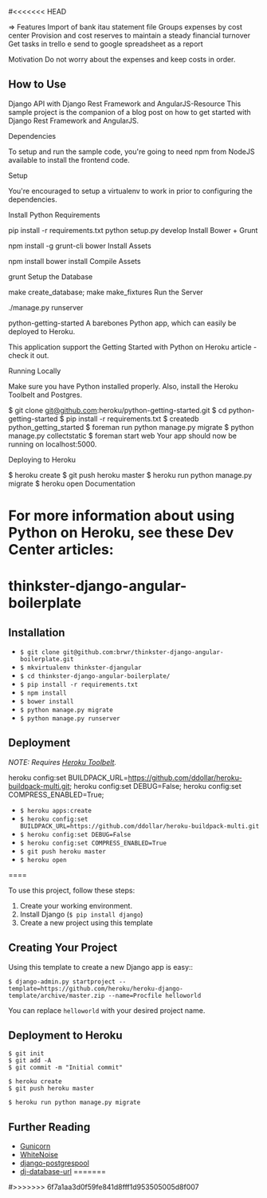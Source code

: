 #<<<<<<< HEAD

=> Features
Import of bank itau statement file
Groups expenses by cost center
Provision and cost reserves to maintain a steady financial turnover
Get tasks in trello e send to google spreadsheet as a report

Motivation
Do not worry about the expenses and keep costs in order.

## How to Use
Django API with Django Rest Framework and AngularJS-Resource
This sample project is the companion of a blog post on how to get started with Django Rest Framework and AngularJS.

Dependencies

To setup and run the sample code, you're going to need npm from NodeJS available to install the frontend code.

Setup

You're encouraged to setup a virtualenv to work in prior to configuring the dependencies.

Install Python Requirements

pip install -r requirements.txt
python setup.py develop
Install Bower + Grunt

npm install -g grunt-cli bower
Install Assets

npm install
bower install
Compile Assets

grunt
Setup the Database

make create_database; make make_fixtures
Run the Server

./manage.py runserver



python-getting-started
A barebones Python app, which can easily be deployed to Heroku.

This application support the Getting Started with Python on Heroku article - check it out.

Running Locally

Make sure you have Python installed properly. Also, install the Heroku Toolbelt and Postgres.

$ git clone git@github.com:heroku/python-getting-started.git
$ cd python-getting-started
$ pip install -r requirements.txt
$ createdb python_getting_started
$ foreman run python manage.py migrate
$ python manage.py collectstatic
$ foreman start web
Your app should now be running on localhost:5000.

Deploying to Heroku

$ heroku create
$ git push heroku master
$ heroku run python manage.py migrate
$ heroku open
Documentation

For more information about using Python on Heroku, see these Dev Center articles:
 ==== 
 
# thinkster-django-angular-boilerplate

## Installation

* `$ git clone git@github.com:brwr/thinkster-django-angular-boilerplate.git`
* `$ mkvirtualenv thinkster-djangular`
* `$ cd thinkster-django-angular-boilerplate/`
* `$ pip install -r requirements.txt`
* `$ npm install`
* `$ bower install`
* `$ python manage.py migrate`
* `$ python manage.py runserver`

## Deployment

*NOTE: Requires [Heroku Toolbelt](https://toolbelt.heroku.com/).*

heroku config:set BUILDPACK_URL=https://github.com/ddollar/heroku-buildpack-multi.git;
heroku config:set DEBUG=False;
heroku config:set COMPRESS_ENABLED=True;

* `$ heroku apps:create`
* `$ heroku config:set BUILDPACK_URL=https://github.com/ddollar/heroku-buildpack-multi.git`
* `$ heroku config:set DEBUG=False`
* `$ heroku config:set COMPRESS_ENABLED=True`
* `$ git push heroku master`
* `$ heroku open`

 ====

To use this project, follow these steps:

1. Create your working environment.
2. Install Django (`$ pip install django`)
3. Create a new project using this template

## Creating Your Project

Using this template to create a new Django app is easy::

    $ django-admin.py startproject --template=https://github.com/heroku/heroku-django-template/archive/master.zip --name=Procfile helloworld

You can replace ``helloworld`` with your desired project name.

## Deployment to Heroku

    $ git init
    $ git add -A
    $ git commit -m "Initial commit"

    $ heroku create
    $ git push heroku master

    $ heroku run python manage.py migrate

## Further Reading

- [Gunicorn](https://warehouse.python.org/project/gunicorn/)
- [WhiteNoise](https://warehouse.python.org/project/whitenoise/)
- [django-postgrespool](https://warehouse.python.org/project/django-postgrespool/)
- [dj-database-url](https://warehouse.python.org/project/dj-database-url/)
=======

#>>>>>>> 6f7a1aa3d0f59fe841d8fff1d953505005d8f007

